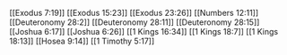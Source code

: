 [[Exodus 7:19]]
[[Exodus 15:23]]
[[Exodus 23:26]]
[[Numbers 12:11]]
[[Deuteronomy 28:2]]
[[Deuteronomy 28:11]]
[[Deuteronomy 28:15]]
[[Joshua 6:17]]
[[Joshua 6:26]]
[[1 Kings 16:34]]
[[1 Kings 18:7]]
[[1 Kings 18:13]]
[[Hosea 9:14]]
[[1 Timothy 5:17]]
